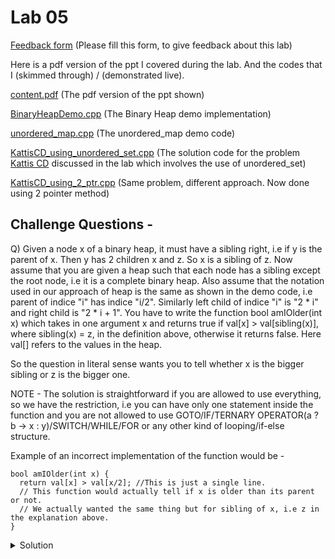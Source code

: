 # Lab 05

  [Feedback form](https://docs.google.com/forms/d/e/1FAIpQLScLeIezAu3Bueokx98FzaNraoK_90lxMd6trBRnnNLXKQjojg/viewform?usp=sf_link) (Please fill this form, to give feedback about this lab)

Here is a pdf version of the ppt I covered during the lab. And the codes that I (skimmed through) / (demonstrated live).

  [content.pdf](https://sidhant007.github.io/CS2040C/lab05/content.pdf) (The pdf version of the ppt shown) 

  [BinaryHeapDemo.cpp](https://sidhant007.github.io/CS2040C/lab05/BinaryHeapDemo.cpp) (The Binary Heap demo implementation)

  [unordered_map.cpp](https://sidhant007.github.io/CS2040C/lab05/unordered_map.cpp) (The unordered_map demo code)

  [KattisCD_using_unordered_set.cpp](https://sidhant007.github.io/CS2040C/lab05/KattisCD_using_unordered_set.cpp) (The solution code for the problem <a href = "https://open.kattis.com/problems/cd">Kattis CD</a> discussed in the lab which involves the use of unordered_set)

  [KattisCD_using_2_ptr.cpp](https://sidhant007.github.io/CS2040C/lab05/KattisCD_using_2_ptr.cpp) (Same problem, different approach. Now done using 2 pointer method)

## Challenge Questions - 

Q) Given a node x of a binary heap, it must have a sibling right, i.e if y is the parent of x. Then y has 2 children x and z. So x is a sibling of z. Now assume that you are given a heap such that each node has a sibling except the root node, i.e it is a complete binary heap. Also assume that the notation used in our approach of heap is the same as shown in the demo code, i.e parent of indice "i" has indice "i/2". Similarly left child of indice "i" is "2 * i" and right child is "2 * i + 1". You have to write the function bool amIOlder(int x) which takes in one argument x and returns true if val[x] > val[sibling(x)], where sibling(x) = z, in the definition above, otherwise it returns false. Here val[] refers to the values in the heap. 

So the question in literal sense wants you to tell whether x is the bigger sibling or z is the bigger one.

NOTE - The solution is straightforward if you are allowed to use everything, so we have the restriction, i.e you can have only one statement inside the function and you are not allowed to use GOTO/IF/TERNARY OPERATOR(a ? b -> x : y)/SWITCH/WHILE/FOR or any other kind of looping/if-else structure.

Example of an incorrect implementation of the function would be - 
~~~~
bool amIOlder(int x) { 
  return val[x] > val[x/2]; //This is just a single line.
  // This function would actually tell if x is older than its parent or not.
  // We actually wanted the same thing but for sibling of x, i.e z in the explanation above.
} 
~~~~

<details>
  <summary>Solution</summary>
  The answer is just return val[x] > val[x^1], where ^ is the xor operator. Observe that when x is even, it will just make it x + 1, and when x is odd it will make it x - 1, so basically x^1 will always be the sibling of x. It is a handy trick on many codes that you would write where you make a heap / segment tree / any other static binary strucutre using an array since this is pretty fast on the compiler level and good optimisation to know of. 
</details>

